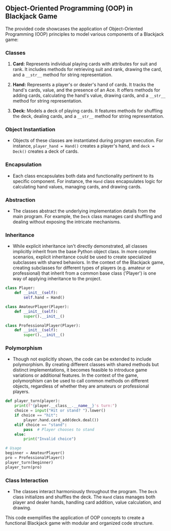 ## Object-Oriented Programming (OOP) in Blackjack Game

The provided code showcases the application of Object-Oriented Programming (OOP) principles to model various components of a Blackjack game:

### Classes

1. **Card:** Represents individual playing cards with attributes for suit and rank. It includes methods for retrieving suit and rank, drawing the card, and a `__str__` method for string representation.

2. **Hand:** Represents a player's or dealer's hand of cards. It tracks the hand's cards, value, and the presence of an Ace. It offers methods for adding cards, calculating the hand's value, drawing cards, and a `__str__` method for string representation.

3. **Deck:** Models a deck of playing cards. It features methods for shuffling the deck, dealing cards, and a `__str__` method for string representation.

### Object Instantiation

- Objects of these classes are instantiated during program execution. For instance, `player_hand = Hand()` creates a player's hand, and `deck = Deck()` creates a deck of cards.

### Encapsulation

- Each class encapsulates both data and functionality pertinent to its specific component. For instance, the `Hand` class encapsulates logic for calculating hand values, managing cards, and drawing cards.

### Abstraction

- The classes abstract the underlying implementation details from the main program. For example, the `Deck` class manages card shuffling and dealing without exposing the intricate mechanisms.

### Inheritance

- While explicit inheritance isn't directly demonstrated, all classes implicitly inherit from the base Python object class. In more complex scenarios, explicit inheritance could be used to create specialized subclasses with shared behaviors. In the context of the Blackjack game, creating subclasses for different types of players (e.g. amateur or professional) that inherit from a common base class ('Player') is one way of applying inheritance to the project.

````python
class Player:
    def __init__(self):
        self.hand = Hand()

class AmateurPlayer(Player):
    def __init__(self):
        super().__init__()

class ProfessionalPlayer(Player):
    def __init__(self):
        super().__init__()
````

### Polymorphism

- Though not explicitly shown, the code can be extended to include polymorphism. By creating different classes with shared methods but distinct implementations, it becomes feasible to introduce game variations or additional features. In the context of the game, polymorphism can be used to call common methods on different objects, regardless of whether they are amateurs or professional players.

````python
def player_turn(player):
    print(f"{player.__class__.__name__}'s turn:")
    choice = input("Hit or stand? ").lower()
    if choice == "hit":
        player.hand.card_add(deck.deal())
    elif choice == "stand":
        pass  # Player chooses to stand
    else:
        print("Invalid choice")

# Usage
beginner = AmateurPlayer()
pro = ProfessionalPlayer()
player_turn(beginner)
player_turn(pro)

````

### Class Interaction

- The classes interact harmoniously throughout the program. The `Deck` class initializes and shuffles the deck. The `Hand` class manages both player and dealer hands, handling card addition, value calculation, and drawing.

This code exemplifies the application of OOP concepts to create a functional Blackjack game with modular and organized code structure.
